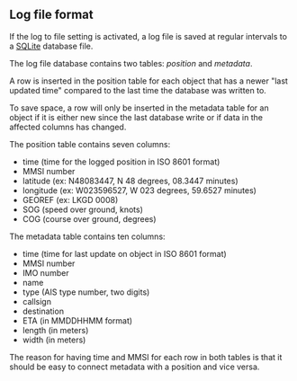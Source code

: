## Log file format

If the log to file setting is activated, a log file is saved at
regular intervals to a [SQLite][sqlite] database file.

The log file database contains two tables: _position_ and _metadata_.

A row is inserted in the position table for each object that has a
newer "last updated time" compared to the last time the database was
written to.

To save space, a row will only be inserted in the metadata table for
an object if it is either new since the last database write or if data
in the affected columns has changed.

The position table contains seven columns:

 * time (time for the logged position in ISO 8601 format)
 * MMSI number
 * latitude (ex: N48083447, N 48 degrees, 08.3447 minutes)
 * longitude (ex: W023596527, W 023 degrees, 59.6527 minutes)
 * GEOREF (ex: LKGD 0008)
 * SOG (speed over ground, knots)
 * COG (course over ground, degrees)

The metadata table contains ten columns:

 * time (time for last update on object in ISO 8601 format)
 * MMSI number
 * IMO number
 * name
 * type (AIS type number, two digits)
 * callsign
 * destination
 * ETA (in MMDDHHMM format)
 * length (in meters)
 * width (in meters)

The reason for having time and MMSI for each row in both tables is that
it should be easy to connect metadata with a position and vice versa.

[sqlite]:   http://www.sqlite.org
